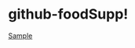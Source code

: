 # github-foodSupp!
[Sample](https://user-images.githubusercontent.com/127491524/230026903-389855e0-5b04-46d3-8fc3-49f6cf25c11b.jpg)

